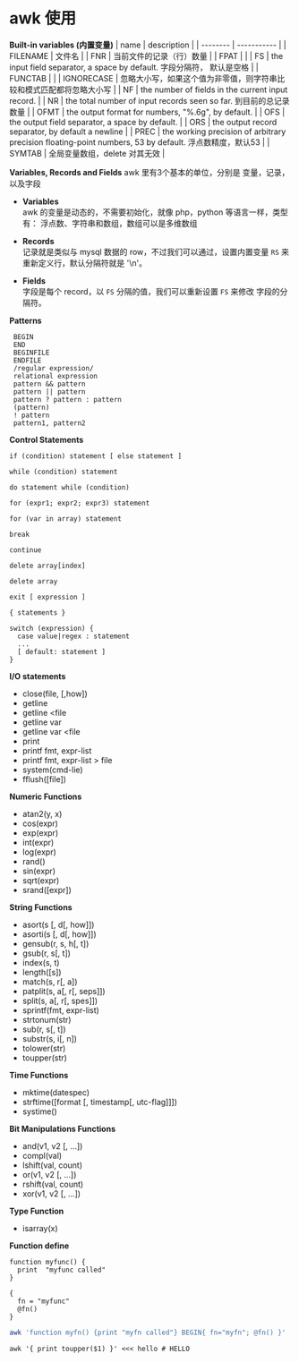 # awk 使用

**Built-in variables (内置变量)**
| name       | description |
| --------   | ----------- |
| FILENAME   | 文件名      |
| FNR        | 当前文件的记录（行）数量 |
| FPAT       | |
| FS         | the input field separator, a space by default.  字段分隔符， 默认是空格 |
| FUNCTAB    | |
| IGNORECASE | 忽略大小写，如果这个值为非零值，则字符串比较和模式匹配都将忽略大小写 |
| NF | the number of fields in the current input record. |
| NR | the total number of input records seen so far. 到目前的总记录数量 |
| OFMT | the output format for numbers, "%.6g", by default. |
| OFS  | the output field separator, a space by default. |
| ORS  | the output record separator, by default a newline |
| PREC | the working precision of arbitrary precision floating-point numbers, 53 by default. 浮点数精度，默认53 |
| SYMTAB | 全局变量数组，delete 对其无效 |


**Variables, Records and Fields**
awk 里有3个基本的单位，分别是  变量，记录，以及字段
- **Variables**  
awk 的变量是动态的，不需要初始化，就像 php，python 等语言一样，类型有： 浮点数、字符串和数组，数组可以是多维数组

- **Records**  
记录就是类似与 mysql 数据的 row，不过我们可以通过，设置内置变量 `RS` 来重新定义行，默认分隔符就是 '\n'。

- **Fields**  
字段是每个 record，以 `FS` 分隔的值，我们可以重新设置 `FS` 来修改 字段的分隔符。


**Patterns**
```
 BEGIN  
 END  
 BEGINFILE  
 ENDFILE  
 /regular expression/  
 relational expression  
 pattern && pattern  
 pattern || pattern  
 pattern ? pattern : pattern  
 (pattern)  
 ! pattern  
 pattern1, pattern2  
```

**Control Statements**  
```
if (condition) statement [ else statement ]

while (condition) statement

do statement while (condition)

for (expr1; expr2; expr3) statement

for (var in array) statement

break

continue

delete array[index]

delete array

exit [ expression ]

{ statements }

switch (expression) {
  case value|regex : statement
  ...
  [ default: statement ]
}
```


**I/O statements**
- close(file, [,how])
- getline
- getline <file
- getline var
- getline var <file
- print
- printf fmt, expr-list
- printf fmt, expr-list > file
- system(cmd-lie)
- fflush([file])


**Numeric Functions**
- atan2(y, x)
- cos(expr)
- exp(expr)
- int(expr)
- log(expr)
- rand()
- sin(expr)
- sqrt(expr)
- srand([expr])


**String Functions**
- asort(s [, d[, how]])
- asorti(s [,  d[, how]])
- gensub(r, s, h[, t])
- gsub(r, s[, t])
- index(s, t)
- length([s])
- match(s, r[, a])
- patplit(s, a[, r[, seps]])
- split(s, a[, r[, spes]])
- sprintf(fmt, expr-list)
- strtonum(str)
- sub(r, s[, t])
- substr(s, i[, n])
- tolower(str)
- toupper(str)


**Time Functions**
- mktime(datespec)
- strftime([format [, timestamp[, utc-flag]]])
- systime()


**Bit Manipulations Functions**
- and(v1, v2 [, ...])
- compl(val)
- lshift(val, count)
- or(v1, v2 [, ...])
- rshift(val, count)
- xor(v1, v2 [, ...])


**Type Function**
- isarray(x)


**Function define**
```
function myfunc() {
  print  "myfunc called"
}

{
  fn = "myfunc"
  @fn()
}
```


```sh
awk 'function myfn() {print "myfn called"} BEGIN{ fn="myfn"; @fn() }'
```

```shell
awk '{ print toupper($1) }' <<< hello # HELLO
```

